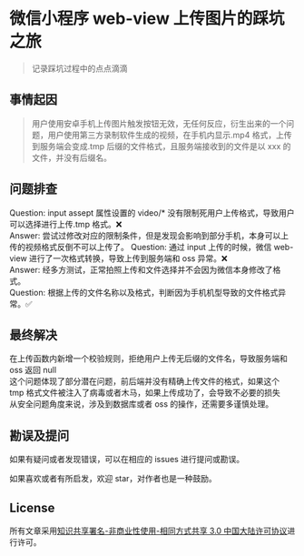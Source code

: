 # 微信小程序 web-view 上传图片的踩坑之旅

> 记录踩坑过程中的点点滴滴

## 事情起因

> 用户使用安卓手机上传图片触发按钮无效，无任何反应，衍生出来的一个问题，用户使用第三方录制软件生成的视频，在手机内显示.mp4 格式，上传到服务端会变成.tmp 后缀的文件格式，且服务端接收到的文件是以 xxx 的文件，并没有后缀名。

## 问题排查

Question: input assept 属性设置的 video/\* 没有限制死用户上传格式，导致用户可以选择进行上传.tmp 格式。❌<br>
Answer: 尝试过修改对应的限制条件，但是发现会影响到部分手机，本身可以上传的视频格式反倒不可以上传了。
Question: 通过 input 上传的时候，微信 web-view 进行了一次格式转换，导致上传到服务端和 oss 异常。❌ <br>
Answer: 经多方测试，正常拍照上传和文件选择并不会因为微信本身修改了格式。<br>
Question: 根据上传的文件名称以及格式，判断因为手机机型导致的文件格式异常。✅

## 最终解决

在上传函数内新增一个校验规则，拒绝用户上传无后缀的文件名，导致服务端和 oss 返回 null<br>
这个问题体现了部分潜在问题，前后端并没有精确上传文件的格式，如果这个 tmp 格式文件被注入了病毒或者木马，如果上传成功了，会导致不必要的损失<br>
从安全问题角度来说，涉及到数据库或者 oss 的操作，还需要多谨慎处理。<br>

## 勘误及提问

如果有疑问或者发现错误，可以在相应的 issues 进行提问或勘误。

如果喜欢或者有所启发，欢迎 star，对作者也是一种鼓励。

## License

所有文章采用[知识共享署名-非商业性使用-相同方式共享 3.0 中国大陆许可协议](http://creativecommons.org/licenses/by-nc-sa/3.0/cn/)进行许可。
